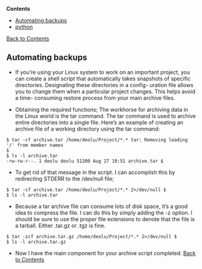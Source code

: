 
**Contents** <a name="Contents"></a>
* [Automating backups](#Automating-backups)
* [python](#python)

[Back to Contents](#Contents)

## Automating backups
- If you’re using your Linux system to work on an important project, you can create a shell script that automatically takes snapshots of specific directories. Designating these directories in a config- uration file allows you to change them when a particular project changes. This helps avoid a time- consuming restore process from your main archive files.

- Obtaining the required functions;
The workhorse for archiving data in the Linux world is the tar command. The tar command is used to archive entire directories into a single file. Here’s an example of creating an archive file of a working directory using the tar command:
```
$ tar -cf archive.tar /home/deolu/Project/*.* tar: Removing leading '/' from member names
$
$ ls -l archive.tar
-rw-rw-r--. 1 deolu deolu 51200 Aug 27 10:51 archive.tar $
```
- To get rid of that message in the script. I can accomplish this by redirecting STDERR to the /dev/null file;
```
$ tar -cf archive.tar /home/deolu/Project/*.* 2>/dev/null $
$ ls -l archive.tar
```
- Because a tar archive file can consume lots of disk space, it’s a good idea to compress the file. I can do this by simply adding the -z option. I should be sure to use the proper file extensions to denote that the file is a tarball. Either .tar.gz or .tgz is fine.
```
$ tar -zcf archive.tar.gz /home/deolu/Project/*.* 2>/dev/null $
$ ls -l archive.tar.gz
```
- Now I have the main component for your archive script completed.
[Back to Contents](#Contents)